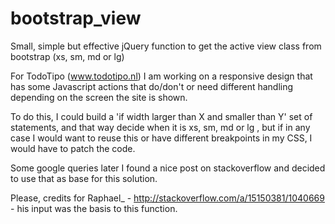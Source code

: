 bootstrap_view
==============

Small, simple but effective jQuery function to get the active view class from bootstrap (xs, sm, md or lg)

For TodoTipo (www.todotipo.nl) I am working on a responsive design that has some Javascript actions that do/don't or need different handling depending on the screen the site is shown.

To do this, I could build a 'if width larger than X and smaller than Y' set of statements, and that way decide when it is xs, sm, md or lg , but if in any case I would want to reuse this or have different breakpoints in my CSS, I would have to patch the code.

Some google queries later I found a nice post on stackoverflow and decided to use that as base for this solution.

Please, credits for Raphael_ - http://stackoverflow.com/a/15150381/1040669 - his input was the basis to this function.
